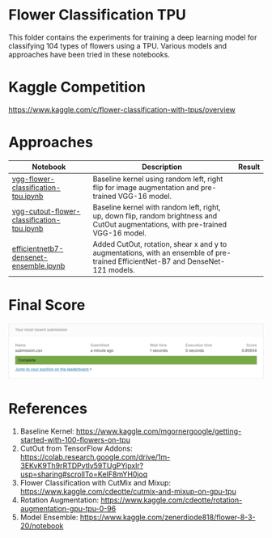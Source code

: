 # Flower Classification TPU

This folder contains the experiments for training a deep learning model for classifying 104 types of flowers using a TPU. Various models and approaches have been tried in these notebooks.

# Kaggle Competition

https://www.kaggle.com/c/flower-classification-with-tpus/overview

# Approaches

|       Notebook        |                       Description                       |   Result    |
| --------------------- | ------------------------------------------------------- | ----------- |
|[vgg-flower-classification-tpu.ipynb](https://github.com/anujdutt9/Kaggle-Competitions/blob/master/Flower-Classification-TPU/vgg-flower-classification-tpu.ipynb)| Baseline kernel using random left, right flip for image augmentation and pre-trained VGG-16 model. | |
|[vgg-cutout-flower-classification-tpu.ipynb](https://github.com/anujdutt9/Kaggle-Competitions/blob/master/Flower-Classification-TPU/vgg-cutout-flower-classification-tpu.ipynb)| Baseline kernel with random left, right, up, down flip, random brightness and CutOut augmentations, with pre-trained VGG-16 model. | |
|[efficientnetb7-densenet-ensemble.ipynb](https://github.com/anujdutt9/Kaggle-Competitions/blob/master/Flower-Classification-TPU/efficientnetb7-densenet-ensemble.ipynb)| Added CutOut, rotation, shear x and y to augmentations, with an ensemble of pre-trained EfficientNet-B7 and DenseNet-121 models.| |

# Final Score

![Output](Flower-Classification-TPU/EfficientNet-DenseNet-Ensemble.png "Output")

# References

1. Baseline Kernel: https://www.kaggle.com/mgornergoogle/getting-started-with-100-flowers-on-tpu
2. CutOut from TensorFlow Addons: https://colab.research.google.com/drive/1m-3EKvK9Th9rRTDPytlv59TUgPYipxlr?usp=sharing#scrollTo=KeIF8mYH0joq
3. Flower Classification with CutMix and Mixup: https://www.kaggle.com/cdeotte/cutmix-and-mixup-on-gpu-tpu
4. Rotation Augmentation: https://www.kaggle.com/cdeotte/rotation-augmentation-gpu-tpu-0-96
5. Model Ensemble: https://www.kaggle.com/zenerdiode818/flower-8-3-20/notebook
